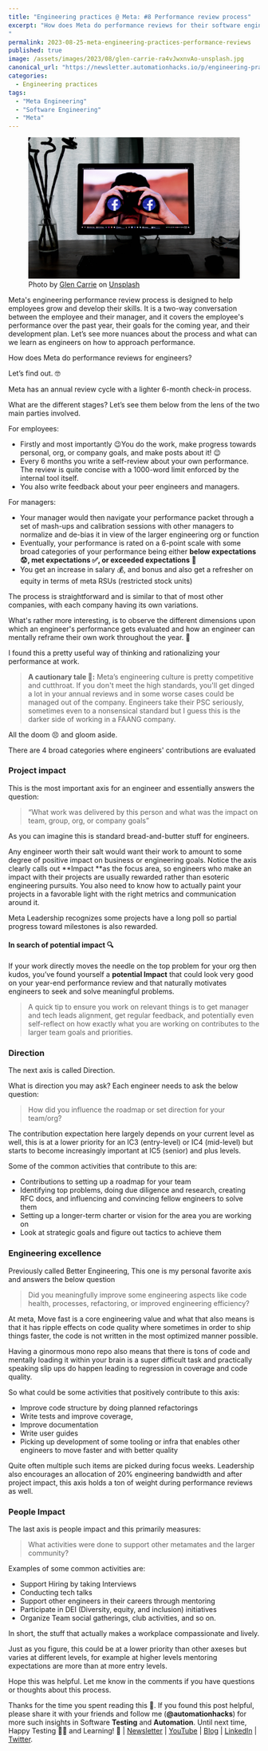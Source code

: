 ```yaml
---
title: "Engineering practices @ Meta: #8 Performance review process"
excerpt: "How does Meta do performance reviews for their software engineers? Let’s find out. 🤓
"
permalink: 2023-08-25-meta-engineering-practices-performance-reviews
published: true
image: /assets/images/2023/08/glen-carrie-ra4vJwxnvAo-unsplash.jpg
canonical_url: "https://newsletter.automationhacks.io/p/engineering-practices-meta-8-performance"
categories:
  - Engineering practices
tags:
  - "Meta Engineering"
  - "Software Engineering"
  - "Meta"
---
```


<figure class="image">
    <img src="assets/images/2023/08/glen-carrie-ra4vJwxnvAo-unsplash.jpg" alt="A person with a binocular with facebook logo inside a computer monitor">
    <figcaption> Photo by <a href="https://unsplash.com/@glencarrie?utm_source=unsplash&utm_medium=referral&utm_content=creditCopyText"> Glen Carrie</a> on <a href="https://unsplash.com/photos/ra4vJwxnvAo?utm_source=unsplash&utm_medium=referral&utm_content=creditCopyText">Unsplash</a> 
    </figcaption>
</figure>

<!-- Output copied to clipboard! -->

<!-----

Yay, no errors, warnings, or alerts!

Conversion time: 0.569 seconds.


Using this Markdown file:

1. Paste this output into your source file.
2. See the notes and action items below regarding this conversion run.
3. Check the rendered output (headings, lists, code blocks, tables) for proper
   formatting and use a linkchecker before you publish this page.

Conversion notes:

* Docs to Markdown version 1.0β34
* Thu Aug 24 2023 21:44:44 GMT-0700 (PDT)
* Source doc: [Blog] Software engineering practices at Meta
* This is a partial selection. Check to make sure intra-doc links work.
----->

Meta's engineering performance review process is designed to help employees grow and develop their skills. It is a two-way conversation between the employee and their manager, and it covers the employee's performance over the past year, their goals for the coming year, and their development plan. Let’s see more nuances about the process and what can we learn as engineers on how to approach performance.

How does Meta do performance reviews for engineers?

Let’s find out. 🤓

Meta has an annual review cycle with a lighter 6-month check-in process.

What are the different stages? Let’s see them below from the lens of the two main parties involved.

For employees:

- Firstly and most importantly 😉You do the work, make progress towards personal, org, or company goals, and make posts about it! 😉
- Every 6 months you write a self-review about your own performance. The review is quite concise with a 1000-word limit enforced by the internal tool itself.
- You also write feedback about your peer engineers and managers.

For managers:

- Your manager would then navigate your performance packet through a set of mash-ups and calibration sessions with other managers to normalize and de-bias it in view of the larger engineering org or function
- Eventually, your performance is rated on a 6-point scale with some broad categories of your performance being either **below expectations 😟, met expectations ✅, or exceeded expectations** 🥲
- You get an increase in salary 💰, and bonus and also get a refresher on equity in terms of meta RSUs (restricted stock units)

The process is straightforward and is similar to that of most other companies, with each company having its own variations.

What's rather more interesting, is to observe the different dimensions upon which an engineer's performance gets evaluated and how an engineer can mentally reframe their own work throughout the year. 🤔

I found this a pretty useful way of thinking and rationalizing your performance at work.

> **A cautionary tale 🧙:** Meta’s engineering culture is pretty competitive and cutthroat. If you don't meet the high standards, you'll get dinged a lot in your annual reviews and in some worse cases could be managed out of the company. Engineers take their PSC seriously, sometimes even to a nonsensical standard but I guess this is the darker side of working in a FAANG company.

All the doom 😣 and gloom aside.

There are 4 broad categories where engineers' contributions are evaluated

### Project impact

This is the most important axis for an engineer and essentially answers the question:

> “What work was delivered by this person and what was the impact on team, group, org, or company goals”

As you can imagine this is standard bread-and-butter stuff for engineers.

Any engineer worth their salt would want their work to amount to some degree of positive impact on business or engineering goals. Notice the axis clearly calls out **Impact **as the focus area, so engineers who make an impact with their projects are usually rewarded rather than esoteric engineering pursuits. You also need to know how to actually paint your projects in a favorable light with the right metrics and communication around it.

Meta Leadership recognizes some projects have a long poll so partial progress toward milestones is also rewarded.

#### In search of potential impact 🔍

If your work directly moves the needle on the top problem for your org then kudos, you’ve found yourself a **potential Impact** that could look very good on your year-end performance review and that naturally motivates engineers to seek and solve meaningful problems.

> A quick tip to ensure you work on relevant things is to get manager and tech leads alignment, get regular feedback, and potentially even self-reflect on how exactly what you are working on contributes to the larger team goals and priorities.

### Direction

The next axis is called Direction.

What is direction you may ask? Each engineer needs to ask the below question:

> How did you influence the roadmap or set direction for your team/org?

The contribution expectation here largely depends on your current level as well, this is at a lower priority for an IC3 (entry-level) or IC4 (mid-level) but starts to become increasingly important at IC5 (senior) and plus levels.

Some of the common activities that contribute to this are:

- Contributions to setting up a roadmap for your team
- Identifying top problems, doing due diligence and research, creating RFC docs, and influencing and convincing fellow engineers to solve them
- Setting up a longer-term charter or vision for the area you are working on
- Look at strategic goals and figure out tactics to achieve them

### Engineering excellence

Previously called Better Engineering, This one is my personal favorite axis and answers the below question

> Did you meaningfully improve some engineering aspects like code health, processes, refactoring, or improved engineering efficiency?

At meta, Move fast is a core engineering value and what that also means is that it has ripple effects on code quality where sometimes in order to ship things faster, the code is not written in the most optimized manner possible.

Having a ginormous mono repo also means that there is tons of code and mentally loading it within your brain is a super difficult task and practically speaking slip ups do happen leading to regression in coverage and code quality.

So what could be some activities that positively contribute to this axis:

- Improve code structure by doing planned refactorings
- Write tests and improve coverage,
- Improve documentation
- Write user guides
- Picking up development of some tooling or infra that enables other engineers to move faster and with better quality

Quite often multiple such items are picked during focus weeks. Leadership also encourages an allocation of 20% engineering bandwidth and after project impact, this axis holds a ton of weight during performance reviews as well.

### People Impact

The last axis is people impact and this primarily measures:

> What activities were done to support other metamates and the larger community?

Examples of some common activities are:

- Support Hiring by taking Interviews
- Conducting tech talks
- Support other engineers in their careers through mentoring
- Participate in DEI (Diversity, equity, and inclusion) initiatives
- Organize Team social gatherings, club activities, and so on.

In short, the stuff that actually makes a workplace compassionate and lively.

Just as you figure, this could be at a lower priority than other axeses but varies at different levels, for example at higher levels mentoring expectations are more than at more entry levels.

Hope this was helpful. Let me know in the comments if you have questions or thoughts about this process.

Thanks for the time you spent reading this 🙌. If you found this post helpful, please share it with your friends and follow me (**@automationhacks**) for more such insights in Software **Testing** and **Automation**. Until next time, Happy Testing 🕵🏻 and Learning! 🌱 | [Newsletter](https://newsletter.automationhacks.io/) | [YouTube](https://www.youtube.com/@automationhacks) | [Blog](https://automationhacks.io/) | [LinkedIn](https://www.linkedin.com/in/automationhacks/) | [Twitter](https://twitter.com/automationhacks).
